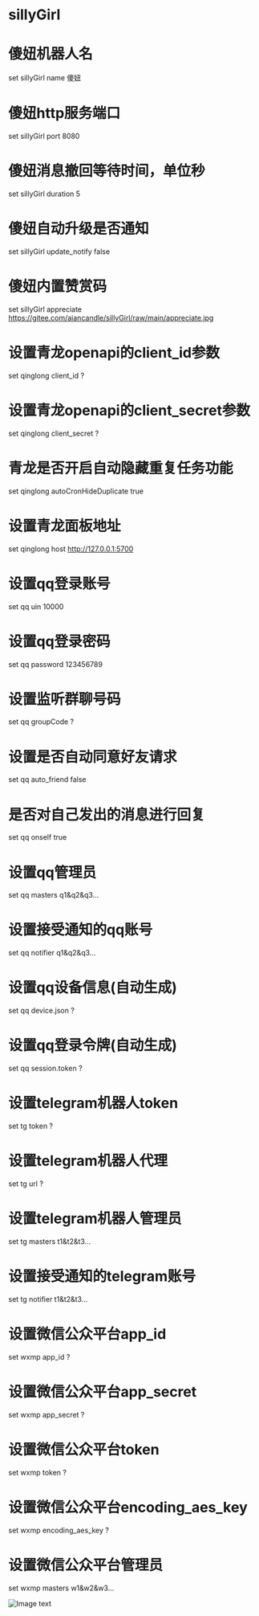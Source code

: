 # sillyGirl

# 傻妞机器人名

set sillyGirl name 傻妞

# 傻妞http服务端口

set sillyGirl port 8080

# 傻妞消息撤回等待时间，单位秒

set sillyGirl duration 5

# 傻妞自动升级是否通知

set sillyGirl update_notify false

# 傻妞内置赞赏码

set sillyGirl appreciate https://gitee.com/aiancandle/sillyGirl/raw/main/appreciate.jpg

# 设置青龙openapi的client_id参数

set qinglong client_id ?

# 设置青龙openapi的client_secret参数

set qinglong client_secret ?

# 青龙是否开启自动隐藏重复任务功能

set qinglong autoCronHideDuplicate true

# 设置青龙面板地址

set qinglong host http://127.0.0.1:5700

# 设置qq登录账号

set qq uin 10000

# 设置qq登录密码

set qq password 123456789

# 设置监听群聊号码

set qq groupCode ?

# 设置是否自动同意好友请求

set qq auto_friend false

# 是否对自己发出的消息进行回复

set qq onself true

# 设置qq管理员

set qq masters q1&q2&q3...

# 设置接受通知的qq账号

set qq notifier q1&q2&q3...

# 设置qq设备信息(自动生成)

set qq device.json ?

# 设置qq登录令牌(自动生成)

set qq session.token ?

# 设置telegram机器人token

set tg token ?

# 设置telegram机器人代理

set tg url ?

# 设置telegram机器人管理员

set tg masters t1&t2&t3...

# 设置接受通知的telegram账号

set tg notifier t1&t2&t3...

# 设置微信公众平台app_id

set wxmp app_id ?

# 设置微信公众平台app_secret

set wxmp app_secret ?

# 设置微信公众平台token

set wxmp token ?

# 设置微信公众平台encoding_aes_key

set wxmp encoding_aes_key ?

# 设置微信公众平台管理员

set wxmp masters w1&w2&w3...

![Image text](https://raw.githubusercontent.com/cdle/sillyGirl/main/appreciate.jpg)
